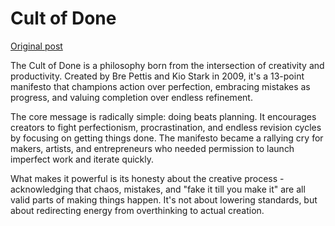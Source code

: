 # Cult of Done

[Original post](https://manifestos.mombartz.com/the-cult-of-done/)

The Cult of Done is a philosophy born from the intersection of creativity and productivity. Created by Bre Pettis and Kio Stark in 2009, it's a 13-point manifesto that champions action over perfection, embracing mistakes as progress, and valuing completion over endless refinement.

The core message is radically simple: doing beats planning. It encourages creators to fight perfectionism, procrastination, and endless revision cycles by focusing on getting things done. The manifesto became a rallying cry for makers, artists, and entrepreneurs who needed permission to launch imperfect work and iterate quickly.

What makes it powerful is its honesty about the creative process - acknowledging that chaos, mistakes, and "fake it till you make it" are all valid parts of making things happen. It's not about lowering standards, but about redirecting energy from overthinking to actual creation.
